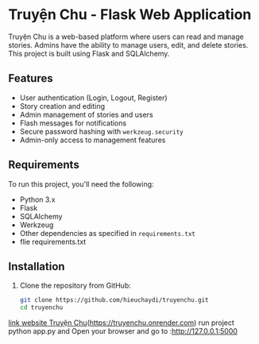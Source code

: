 # Truyện Chu - Flask Web Application

Truyện Chu is a web-based platform where users can read and manage stories. Admins have the ability to manage users, edit, and delete stories. This project is built using Flask and SQLAlchemy.

## Features

- User authentication (Login, Logout, Register)
- Story creation and editing
- Admin management of stories and users
- Flash messages for notifications
- Secure password hashing with `werkzeug.security`
- Admin-only access to management features

## Requirements

To run this project, you'll need the following:

- Python 3.x
- Flask
- SQLAlchemy
- Werkzeug
- Other dependencies as specified in `requirements.txt`
- flie requirements.txt
## Installation

1. Clone the repository from GitHub:
   ```bash
   git clone https://github.com/hieuchaydi/truyenchu.git
   cd truyenchu
[ link website Truyện Chu](https://truyenchu.onrender.com)(https://truyenchu.onrender.com)
run project python app.py and Open your browser and go to :http://127.0.0.1:5000
